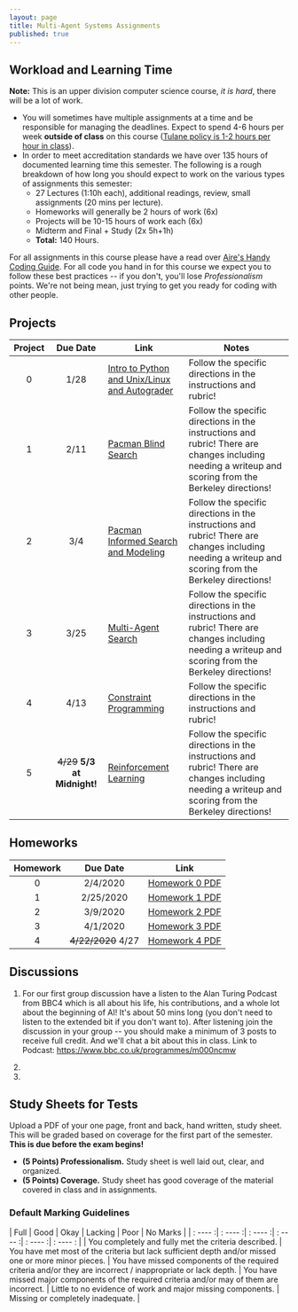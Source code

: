 ```yaml
---
layout: page
title: Multi-Agent Systems Assignments
published: true
---
```


## Workload and Learning Time

**Note:** This is an upper division computer science course, *it is hard*, there will be a lot of work.  
* You will sometimes have multiple assignments at a time and be responsible for managing the deadlines.  Expect to spend 4-6 hours per week **outside of class** on this course ([Tulane policy is 1-2 hours per hour in class](https://catalog.tulane.edu/)).  
* In order to meet accreditation standards we have over 135 hours of documented learning time this semester.  The following is a rough breakdown of how long you should expect to work on the various types of assignments this semester:  
  * 27 Lectures (1:10h each), additional readings, review, small assignments (20 mins per lecture).
  * Homeworks will generally be 2 hours of work (6x)
  * Projects will be 10-15 hours of work each (6x)
  * Midterm and Final + Study (2x 5h+1h)
  * **Total:** 140 Hours.


For all assignments in this course please have a read over [Aire's Handy Coding Guide](./_projects/codingguide.md). For all code you hand in for this course we expect you to follow these best practices -- if you don't, you'll lose *Professionalism* points.  We're not being mean, just trying to get you ready for coding with other people.

## Projects

| Project | Due Date | Link | Notes |
|:-------:|:--------:|----|-----|
| 0 | 1/28 | [Intro to Python and Unix/Linux and Autograder](./_projects/project0.md) | Follow the specific directions in the instructions and rubric! |
| 1 | 2/11 | [Pacman Blind Search](./_projects/project1.md) | Follow the specific directions in the instructions and rubric!  There are changes including needing a writeup and scoring from the Berkeley directions! |
| 2 | 3/4 | [Pacman Informed Search and Modeling](./_projects/project2.md) | Follow the specific directions in the instructions and rubric!  There are changes including needing a writeup and scoring from the Berkeley directions! |
| 3 | 3/25 | [Multi-Agent Search](./_projects/project3.md) | Follow the specific directions in the instructions and rubric!  There are changes including needing a writeup and scoring from the Berkeley directions! |
| 4 | 4/13 | [Constraint Programming](./_projects/project4.md) | Follow the specific directions in the instructions and rubric! |
| 5 | ~~4/29~~ **5/3 at Midnight!** | [Reinforcement Learning](./_projects/project5.md) | Follow the specific directions in the instructions and rubric!  There are changes including needing a writeup and scoring from the Berkeley directions! |

## Homeworks

| Homework | Due Date | Link |
|:-------:|:--------:|:----:|
| 0 | 2/4/2020 | [Homework 0 PDF](https://drive.google.com/file/d/1O9VOe_7ORlk9WPqcOaqlrA-QsoH-MbM-/view?usp=sharing)
| 1 | 2/25/2020 | [Homework 1 PDF](https://drive.google.com/open?id=1F8roXI56b4z_ZUGiFrBFzKIhDBs9Hzm9)
| 2 | 3/9/2020 | [Homework 2 PDF](https://drive.google.com/file/d/1T-_5Wn6eFj0lFW04ege1egSxpkpC5BAw/view?usp=sharing)
| 3 | 4/1/2020 | [Homework 3 PDF](https://drive.google.com/file/d/1Q6CwKLzk92-630G2h9iW8vMf1xD8dD1o/view?usp=sharing)
| 4 | ~~4/22/2020~~ 4/27 | [Homework 4 PDF](https://drive.google.com/file/d/16dNp9xDJ8Kyo5ZeEGX7DLvvlwjeE-7Fk/view?usp=sharing)

## Discussions

1. For our first group discussion have a listen to the Alan Turing Podcast from BBC4 which is all about his life, his contributions, and a whole lot about the beginning of AI! It's about 50 mins long (you don't need to listen to the extended bit if you don't want to). After listening join the discussion in your group -- you should make a minimum of 3 posts to receive full credit. And we'll chat a bit about this in class. Link to Podcast: https://www.bbc.co.uk/programmes/m000ncmw

2. 

3. 

## Study Sheets for Tests

Upload a PDF of your one page, front and back, hand written, study sheet.  This will be graded based on coverage for the first part of the semester. **This is due before the exam begins!**

* **(5 Points) Professionalism.** Study sheet is well laid out, clear, and organized.
* **(5 Points) Coverage.** Study sheet has good coverage of the material covered in class and in assignments.

### Default Marking Guidelines

| Full    |    Good |  Okay |   Lacking   |   Poor  | No Marks |
| : ---- :| : ---- :| : ---- :| : ---- :| : ---- :| : ---- : |
| You completely and fully met the criteria described. | You have met most of the criteria but lack sufficient depth and/or missed one or more minor pieces. | You have missed components of the required criteria and/or they are incorrect / inappropriate or lack depth. | You have missed major components of the required criteria and/or may of them are incorrect. | Little to no evidence of work and major missing components. | Missing or completely inadequate. | 